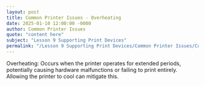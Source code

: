 ```yaml
---
layout: post
title: Common Printer Issues - Overheating
date: 2025-01-10 12:00:00 -0000
author: Common Printer Issues
quote: "content here"
subject: "Lesson 9 Supporting Print Devices"
permalink: "/Lesson 9 Supporting Print Devices/Common Printer Issues/Common Printer Issues - Overheating"
---
```


Overheating: Occurs when the printer operates for extended periods, potentially causing hardware malfunctions or failing to print entirely. Allowing the printer to cool can mitigate this.
